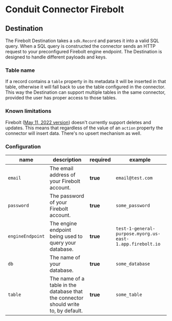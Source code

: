 # Conduit Connector Firebolt

## Destination

The Firebolt Destination takes a `sdk.Record` and parses it into a valid SQL query. When a SQL query is constructed the connector sends an HTTP request to your preconfigured Firebolt engine endpoint. The Destination is designed to handle different payloads and keys.

### Table name

If a record contains a `table` property in its metadata it will be inserted in that table, otherwise it will fall back to use the table configured in the connector. This way the Destination can support multiple tables in the same connector, provided the user has proper access to those tables.

### Known limitations

Firebolt ([May 11, 2022 version](https://docs.firebolt.io/general-reference/release-notes-archive.html#may-11-2022)) doesn't currently support deletes and updates. This means that regardless of the value of an `action` property the connector will insert data. There's no upsert mechanism as well.

### Configuration

| name             | description                                                                         | required | example                                                  |
| ---------------- | ----------------------------------------------------------------------------------- | -------- | -------------------------------------------------------- |
| `email`          | The email address of your Firebolt account.                                         | **true** | `email@test.com`                                         |
| `password`       | The password of your Firebolt account.                                              | **true** | `some_password`                                          |
| `engineEndpoint` | The engine endpoint being used to query your database.                              | **true** | `test-1-general-purpose.myorg.us-east-1.app.firebolt.io` |
| `db`             | The name of your database.                                                          | **true** | `some_database`                                          |
| `table`          | The name of a table in the database that the connector should write to, by default. | **true** | `some_table`                                             |
